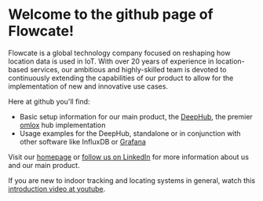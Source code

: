 <h1>Welcome to the github page of Flowcate!</h1>

Flowcate is a global technology company focused on reshaping how location data is used in IoT. With over 20 years of experience in location-based services, our ambitious and highly-skilled team is devoted to continuously extending the capabilities of our product to allow for the implementation of new and innovative use cases.

Here at github you'll find:
<ul>
<li>Basic setup information for our main product, the <a href="https://www.flowcate.com/deephub/" target="_blank">DeepHub</a>, the premier <a href="https://www.omlox.com" target="_blank">omlox</a> hub implementation</li>
<li>Usage examples for the DeepHub, standalone or in conjunction with other software like InfluxDB or <a href="https://github.com/grafana" target="_blank">Grafana</a></li>
</ul>

Visit our <a href="https://flowcate.com" target="_blank">homepage</a> or <a href="https://www.linkedin.com/company/flowcate" target="_blank">follow us on LinkedIn</a> for more information about us and our main product.

If you are new to indoor tracking and locating systems in general, watch this <a href="https://youtu.be/QFwSn90uYog" target="_blank">introduction video at youtube</a>.

